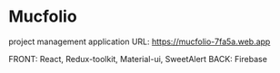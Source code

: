 # Mucfolio

project management application
URL: https://mucfolio-7fa5a.web.app

FRONT: React, Redux-toolkit, Material-ui, SweetAlert
BACK: Firebase